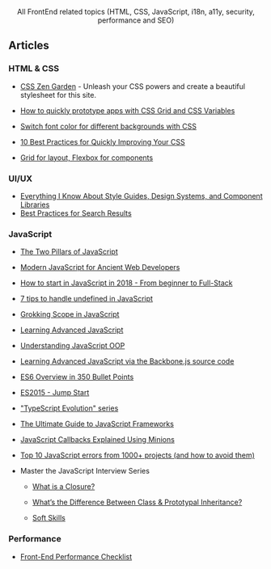 <p align="center">All FrontEnd related topics (HTML, CSS, JavaScript, i18n, a11y, security, performance and SEO)</p>

## Articles
### HTML & CSS


- [CSS Zen Garden](http://www.csszengarden.com) - Unleash your CSS powers and create a beautiful stylesheet for this site.


- [How to quickly prototype apps with CSS Grid and CSS Variables](https://www.freecodecamp.org/news/how-to-quickly-prototype-apps-with-css-grid-and-css-variables-8d3d96d68eaa/)
- [Switch font color for different backgrounds with CSS](https://css-tricks.com/switch-font-color-for-different-backgrounds-with-css/)
- [10 Best Practices for Quickly Improving Your CSS](https://www.webtips.dev/10-best-practices-for-quickly-improving-your-css)
- [Grid for layout, Flexbox for components](https://ishadeed.com/article/grid-layout-flexbox-components/)

### UI/UX

- [Everything I Know About Style Guides, Design Systems, and Component Libraries](https://leerob.io/blog/style-guides-component-libraries-design-systems)
- [Best Practices for Search Results](https://uxplanet.org/best-practices-for-search-results-1bbed9d7a311)

### JavaScript

- [The Two Pillars of JavaScript](https://medium.com/javascript-scene/the-two-pillars-of-javascript-ee6f3281e7f3)


- [Modern JavaScript for Ancient Web Developers](https://trackchanges.postlight.com/modern-javascript-for-ancient-web-developers-58e7cae050f9)
- [How to start in JavaScript in 2018 - From beginner to Full-Stack](http://fullstackengine.net/how-to-start-in-javascript-2018/?lipi=urn%3Ali%3Apage%3Ad_flagship3_search_srp_content%3BHpx5tsMPSGGSEN2MkUMU5g%3D%3D)

- [7 tips to handle undefined in JavaScript](https://rainsoft.io/7-tips-to-handle-undefined-in-javascript/?utm_source=mybridge&utm_medium=blog&utm_campaign=read_more)

- [Grokking Scope in JavaScript](https://code.tutsplus.com/tutorials/grokking-scope-in-javascript--cms-26259)
- [Learning Advanced JavaScript](https://johnresig.com/apps/learn/)
- [Understanding JavaScript OOP](http://robotlolita.me/2011/10/09/understanding-javascript-oop.html)

- [Learning Advanced JavaScript via the Backbone.js source code](http://chrisawren.com/posts/Learning-Advanced-JavaScript-via-the-Backbone-js-source-code)
- [ES6 Overview in 350 Bullet Points](https://ponyfoo.com/articles/es6)
- [ES2015 - Jump Start](https://juristr.com/blog/2015/08/jump-start-es2015/)
- ["TypeScript Evolution" series](https://blog.mariusschulz.com/2016/09/27/typescript-2-0-non-nullable-types)
- [The Ultimate Guide to JavaScript Frameworks](https://javascriptreport.com/the-ultimate-guide-to-javascript-frameworks/)
- [JavaScript Callbacks Explained Using Minions](https://medium.freecodecamp.org/javascript-callbacks-explained-using-minions-da272f4d9bcd)
- [Top 10 JavaScript errors from 1000+ projects (and how to avoid them)](https://codeburst.io/top-10-javascript-errors-from-1000-projects-and-how-to-avoid-them-2956ce008437)



- Master the JavaScript Interview Series
    - [What is a Closure?](https://medium.com/javascript-scene/master-the-javascript-interview-what-is-a-closure-b2f0d2152b36)
    - [What’s the Difference Between Class & Prototypal Inheritance?](https://medium.com/javascript-scene/master-the-javascript-interview-what-s-the-difference-between-class-prototypal-inheritance-e4cd0a7562e9)


    - [Soft Skills](https://medium.com/javascript-scene/master-the-javascript-interview-soft-skills-a8a5fb02c466)

### Performance

- [Front-End Performance Checklist](https://www.smashingmagazine.com/2018/01/front-end-performance-checklist-2018-pdf-pages/)







